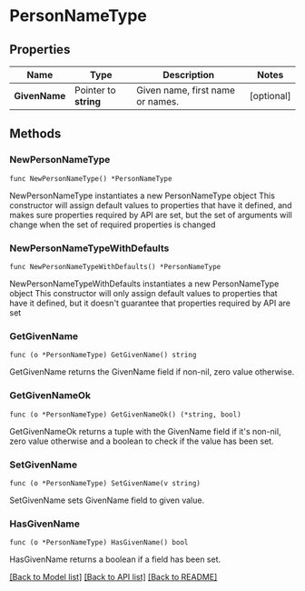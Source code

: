 # PersonNameType

## Properties

Name | Type | Description | Notes
------------ | ------------- | ------------- | -------------
**GivenName** | Pointer to **string** | Given name, first name or names. | [optional] 

## Methods

### NewPersonNameType

`func NewPersonNameType() *PersonNameType`

NewPersonNameType instantiates a new PersonNameType object
This constructor will assign default values to properties that have it defined,
and makes sure properties required by API are set, but the set of arguments
will change when the set of required properties is changed

### NewPersonNameTypeWithDefaults

`func NewPersonNameTypeWithDefaults() *PersonNameType`

NewPersonNameTypeWithDefaults instantiates a new PersonNameType object
This constructor will only assign default values to properties that have it defined,
but it doesn't guarantee that properties required by API are set

### GetGivenName

`func (o *PersonNameType) GetGivenName() string`

GetGivenName returns the GivenName field if non-nil, zero value otherwise.

### GetGivenNameOk

`func (o *PersonNameType) GetGivenNameOk() (*string, bool)`

GetGivenNameOk returns a tuple with the GivenName field if it's non-nil, zero value otherwise
and a boolean to check if the value has been set.

### SetGivenName

`func (o *PersonNameType) SetGivenName(v string)`

SetGivenName sets GivenName field to given value.

### HasGivenName

`func (o *PersonNameType) HasGivenName() bool`

HasGivenName returns a boolean if a field has been set.


[[Back to Model list]](../README.md#documentation-for-models) [[Back to API list]](../README.md#documentation-for-api-endpoints) [[Back to README]](../README.md)


